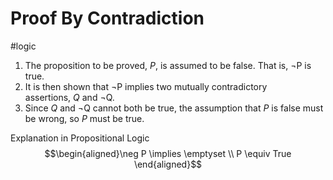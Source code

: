 # Proof By Contradiction
#logic

1. The proposition to be proved, _P_, is assumed to be false. That is, $\neg$P is true.
2. It is then shown that $\neg$P implies two mutually contradictory assertions, _Q_ and $\neg$Q.
3. Since _Q_ and $\neg$Q cannot both be true, the assumption that _P_ is false must be wrong, so _P_ must be true.

Explanation in Propositional Logic 
$$\begin{aligned}\neg P \implies \emptyset \\ P \equiv True \end{aligned}$$